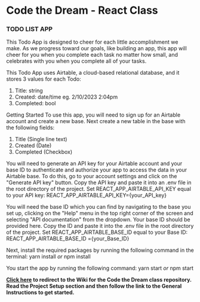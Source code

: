 # Code the Dream - React Class

### TODO LIST APP

This Todo App is designed to cheer for each little accomplishment we make. As we progress toward our goals, like building an app, this app will cheer for you when you complete each task no matter how small, and celebrates with you when you complete all of your tasks.

This Todo App uses Airtable, a cloud-based relational database, and it stores 3 values for each Todo:

1. Title: string
2. Created: date/time eg. 2/10/2023 2:04pm
3. Completed: bool

Getting Started
To use this app, you will need to sign up for an Airtable account and create a new base. Next create a new table in the base with the following fields:

1. Title (Single line text)
2. Created (Date)
3. Completed (Checkbox)

You will need to generate an API key for your Airtable account and your base ID
to authenticate and authorize your app to access the data in your Airtable base. To do this, go to your account settings and click on the "Generate API key" button. Copy the API key and paste it into an .env file in the root directory of the project. Set REACT_APP_AIRTABLE_API_KEY equal to your API key: REACT_APP_AIRTABLE_API_KEY={your_API_key}

You will need the base ID which you can find by navigating to the base you set up, clicking on the "Help" menu in the top right corner of the screen and selecting "API documentation" from the dropdown. Your base ID should be provided here. Copy the ID and paste it into the .env file in the root directory of the project. Set REACT_APP_AIRTABLE_BASE_ID equal to your Base ID: REACT_APP_AIRTABLE_BASE_ID
={your_Base_ID}

Next, install the required packages by running the following command in the terminal:
yarn install _or_ npm install

You start the app by running the following command:
yarn start _or_ npm start

**[Click here](https://github.com/Code-the-Dream-School/react/wiki) to redirect to the Wiki for the Code the Dream class repository.
Read the Project Setup section and then follow the link to the General Instructions to get started.**
